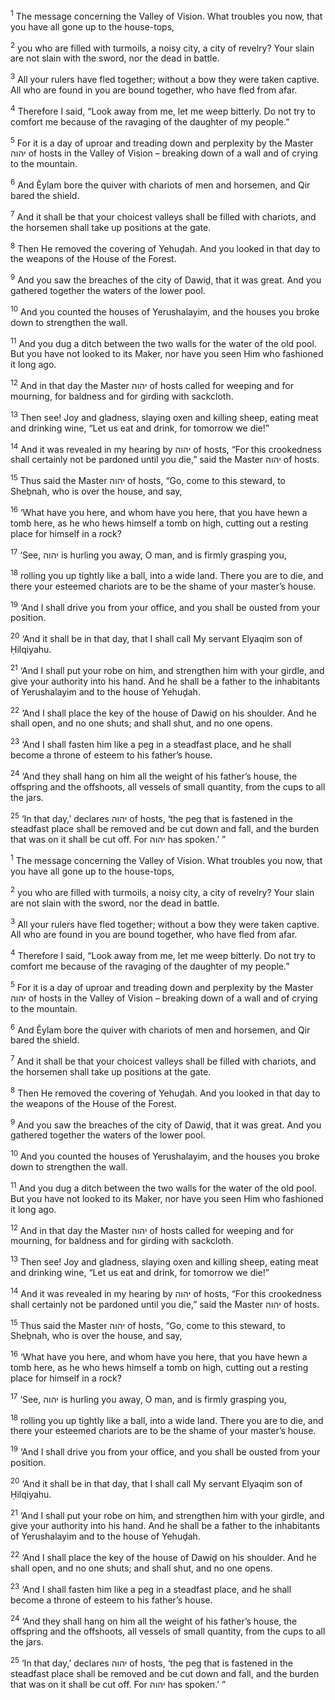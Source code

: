 <sup>1</sup> The message concerning the Valley of Vision. What troubles you now, that you have all gone up to the house-tops,

<sup>2</sup> you who are filled with turmoils, a noisy city, a city of revelry? Your slain are not slain with the sword, nor the dead in battle.

<sup>3</sup> All your rulers have fled together; without a bow they were taken captive. All who are found in you are bound together, who have fled from afar.

<sup>4</sup> Therefore I said, “Look away from me, let me weep bitterly. Do not try to comfort me because of the ravaging of the daughter of my people.”

<sup>5</sup> For it is a day of uproar and treading down and perplexity by the Master יהוה of hosts in the Valley of Vision – breaking down of a wall and of crying to the mountain.

<sup>6</sup> And Ĕylam bore the quiver with chariots of men and horsemen, and Qir bared the shield.

<sup>7</sup> And it shall be that your choicest valleys shall be filled with chariots, and the horsemen shall take up positions at the gate.

<sup>8</sup> Then He removed the covering of Yehuḏah. And you looked in that day to the weapons of the House of the Forest.

<sup>9</sup> And you saw the breaches of the city of Dawiḏ, that it was great. And you gathered together the waters of the lower pool.

<sup>10</sup> And you counted the houses of Yerushalayim, and the houses you broke down to strengthen the wall.

<sup>11</sup> And you dug a ditch between the two walls for the water of the old pool. But you have not looked to its Maker, nor have you seen Him who fashioned it long ago.

<sup>12</sup> And in that day the Master יהוה of hosts called for weeping and for mourning, for baldness and for girding with sackcloth.

<sup>13</sup> Then see! Joy and gladness, slaying oxen and killing sheep, eating meat and drinking wine, “Let us eat and drink, for tomorrow we die!”

<sup>14</sup> And it was revealed in my hearing by יהוה of hosts, “For this crookedness shall certainly not be pardoned until you die,” said the Master יהוה of hosts.

<sup>15</sup> Thus said the Master יהוה of hosts, “Go, come to this steward, to Sheḇnah, who is over the house, and say,

<sup>16</sup> ‘What have you here, and whom have you here, that you have hewn a tomb here, as he who hews himself a tomb on high, cutting out a resting place for himself in a rock?

<sup>17</sup> ‘See, יהוה is hurling you away, O man, and is firmly grasping you,

<sup>18</sup> rolling you up tightly like a ball, into a wide land. There you are to die, and there your esteemed chariots are to be the shame of your master’s house.

<sup>19</sup> ‘And I shall drive you from your office, and you shall be ousted from your position.

<sup>20</sup> ‘And it shall be in that day, that I shall call My servant Elyaqim son of Ḥilqiyahu.

<sup>21</sup> ‘And I shall put your robe on him, and strengthen him with your girdle, and give your authority into his hand. And he shall be a father to the inhabitants of Yerushalayim and to the house of Yehuḏah.

<sup>22</sup> ‘And I shall place the key of the house of Dawiḏ on his shoulder. And he shall open, and no one shuts; and shall shut, and no one opens.

<sup>23</sup> ‘And I shall fasten him like a peg in a steadfast place, and he shall become a throne of esteem to his father’s house.

<sup>24</sup> ‘And they shall hang on him all the weight of his father’s house, the offspring and the offshoots, all vessels of small quantity, from the cups to all the jars.

<sup>25</sup> ‘In that day,’ declares יהוה of hosts, ‘the peg that is fastened in the steadfast place shall be removed and be cut down and fall, and the burden that was on it shall be cut off. For יהוה has spoken.’ ”

<sup>1</sup> The message concerning the Valley of Vision. What troubles you now, that you have all gone up to the house-tops,

<sup>2</sup> you who are filled with turmoils, a noisy city, a city of revelry? Your slain are not slain with the sword, nor the dead in battle.

<sup>3</sup> All your rulers have fled together; without a bow they were taken captive. All who are found in you are bound together, who have fled from afar.

<sup>4</sup> Therefore I said, “Look away from me, let me weep bitterly. Do not try to comfort me because of the ravaging of the daughter of my people.”

<sup>5</sup> For it is a day of uproar and treading down and perplexity by the Master יהוה of hosts in the Valley of Vision – breaking down of a wall and of crying to the mountain.

<sup>6</sup> And Ĕylam bore the quiver with chariots of men and horsemen, and Qir bared the shield.

<sup>7</sup> And it shall be that your choicest valleys shall be filled with chariots, and the horsemen shall take up positions at the gate.

<sup>8</sup> Then He removed the covering of Yehuḏah. And you looked in that day to the weapons of the House of the Forest.

<sup>9</sup> And you saw the breaches of the city of Dawiḏ, that it was great. And you gathered together the waters of the lower pool.

<sup>10</sup> And you counted the houses of Yerushalayim, and the houses you broke down to strengthen the wall.

<sup>11</sup> And you dug a ditch between the two walls for the water of the old pool. But you have not looked to its Maker, nor have you seen Him who fashioned it long ago.

<sup>12</sup> And in that day the Master יהוה of hosts called for weeping and for mourning, for baldness and for girding with sackcloth.

<sup>13</sup> Then see! Joy and gladness, slaying oxen and killing sheep, eating meat and drinking wine, “Let us eat and drink, for tomorrow we die!”

<sup>14</sup> And it was revealed in my hearing by יהוה of hosts, “For this crookedness shall certainly not be pardoned until you die,” said the Master יהוה of hosts.

<sup>15</sup> Thus said the Master יהוה of hosts, “Go, come to this steward, to Sheḇnah, who is over the house, and say,

<sup>16</sup> ‘What have you here, and whom have you here, that you have hewn a tomb here, as he who hews himself a tomb on high, cutting out a resting place for himself in a rock?

<sup>17</sup> ‘See, יהוה is hurling you away, O man, and is firmly grasping you,

<sup>18</sup> rolling you up tightly like a ball, into a wide land. There you are to die, and there your esteemed chariots are to be the shame of your master’s house.

<sup>19</sup> ‘And I shall drive you from your office, and you shall be ousted from your position.

<sup>20</sup> ‘And it shall be in that day, that I shall call My servant Elyaqim son of Ḥilqiyahu.

<sup>21</sup> ‘And I shall put your robe on him, and strengthen him with your girdle, and give your authority into his hand. And he shall be a father to the inhabitants of Yerushalayim and to the house of Yehuḏah.

<sup>22</sup> ‘And I shall place the key of the house of Dawiḏ on his shoulder. And he shall open, and no one shuts; and shall shut, and no one opens.

<sup>23</sup> ‘And I shall fasten him like a peg in a steadfast place, and he shall become a throne of esteem to his father’s house.

<sup>24</sup> ‘And they shall hang on him all the weight of his father’s house, the offspring and the offshoots, all vessels of small quantity, from the cups to all the jars.

<sup>25</sup> ‘In that day,’ declares יהוה of hosts, ‘the peg that is fastened in the steadfast place shall be removed and be cut down and fall, and the burden that was on it shall be cut off. For יהוה has spoken.’ ”

